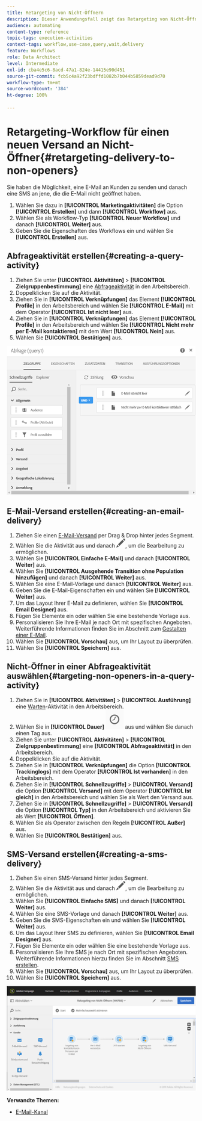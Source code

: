```yaml
---
title: Retargeting von Nicht-Öffnern
description: Dieser Anwendungsfall zeigt das Retargeting von Nicht-Öffnern.
audience: automating
content-type: reference
topic-tags: execution-activities
context-tags: workflow,use-case,query,wait,delivery
feature: Workflows
role: Data Architect
level: Intermediate
exl-id: cba4e5c6-8acd-47a1-824e-14415e90d451
source-git-commit: fcb5c4a92f23bdffd1082b7b044b5859dead9d70
workflow-type: tm+mt
source-wordcount: '384'
ht-degree: 100%

---
```


# Retargeting-Workflow für einen neuen Versand an Nicht-Öffner{#retargeting-delivery-to-non-openers}

Sie haben die Möglichkeit, eine E-Mail an Kunden zu senden und danach eine SMS an jene, die die E-Mail nicht geöffnet haben.

1. Wählen Sie dazu in **[!UICONTROL Marketingaktivitäten]** die Option **[!UICONTROL Erstellen]** und dann **[!UICONTROL Workflow]** aus.
1. Wählen Sie als Workflow-Typ **[!UICONTROL Neuer Workflow]** und danach **[!UICONTROL Weiter]** aus.
1. Geben Sie die Eigenschaften des Workflows ein und wählen Sie **[!UICONTROL Erstellen]** aus.

## Abfrageaktivität erstellen{#creating-a-query-activity}

1. Ziehen Sie unter **[!UICONTROL Aktivitäten]** > **[!UICONTROL Zielgruppenbestimmung]** eine [Abfrageaktivität](../../automating/using/query.md) in den Arbeitsbereich.
1. Doppelklicken Sie auf die Aktivität.
1. Ziehen Sie in **[!UICONTROL Verknüpfungen]** das Element **[!UICONTROL Profile]** in den Arbeitsbereich und wählen Sie **[!UICONTROL E-Mail]** mit dem Operator **[!UICONTROL Ist nicht leer]** aus.
1. Ziehen Sie in **[!UICONTROL Verknüpfungen]** das Element **[!UICONTROL Profile]** in den Arbeitsbereich und wählen Sie **[!UICONTROL Nicht mehr per E-Mail kontaktieren]** mit dem Wert **[!UICONTROL Nein]** aus.
1. Wählen Sie **[!UICONTROL Bestätigen]** aus.

![](assets/wf-complement-query.png)

## E-Mail-Versand erstellen{#creating-an-email-delivery}

1. Ziehen Sie einen [E-Mail-Versand](../../automating/using/email-delivery.md) per Drag &amp; Drop hinter jedes Segment.
1. Wählen Sie die Aktivität aus und danach ![](assets/edit_darkgrey-24px.png), um die Bearbeitung zu ermöglichen.
1. Wählen Sie **[!UICONTROL Einfache E-Mail]** und danach **[!UICONTROL Weiter]** aus.
1. Wählen Sie **[!UICONTROL Ausgehende Transition ohne Population hinzufügen]** und danach **[!UICONTROL Weiter]** aus.
1. Wählen Sie eine E-Mail-Vorlage und danach **[!UICONTROL Weiter]** aus.
1. Geben Sie die E-Mail-Eigenschaften ein und wählen Sie **[!UICONTROL Weiter]** aus.
1. Um das Layout Ihrer E-Mail zu definieren, wählen Sie **[!UICONTROL Email Designer]** aus.
1. Fügen Sie Elemente ein oder wählen Sie eine bestehende Vorlage aus.
1. Personalisieren Sie Ihre E-Mail je nach Ort mit spezifischen Angeboten. Weiterführende Informationen finden Sie im Abschnitt zum [Gestalten einer E-Mail](../../designing/using/designing-from-scratch.md#designing-an-email-content-from-scratch).
1. Wählen Sie **[!UICONTROL Vorschau]** aus, um Ihr Layout zu überprüfen.
1. Wählen Sie **[!UICONTROL Speichern]** aus.

## Nicht-Öffner in einer Abfrageaktivität auswählen{#targeting-non-openers-in-a-query-activity}

1. Ziehen Sie in **[!UICONTROL Aktivitäten]** > **[!UICONTROL Ausführung]** eine [Warten](../../automating/using/wait.md)-Aktivität in den Arbeitsbereich.
1. Wählen Sie in **[!UICONTROL Dauer]** ![](assets/duration-icon.png) aus und wählen Sie danach einen Tag aus.
1. Ziehen Sie unter **[!UICONTROL Aktivitäten]** > **[!UICONTROL Zielgruppenbestimmung]** eine **[!UICONTROL Abfrageaktivität]** in den Arbeitsbereich.
1. Doppelklicken Sie auf die Aktivität.
1. Ziehen Sie in **[!UICONTROL Verknüpfungen]** die Option **[!UICONTROL Trackinglogs]** mit dem Operator **[!UICONTROL Ist vorhanden]** in den Arbeitsbereich.
1. Ziehen Sie in **[!UICONTROL Schnellzugriffe]** > **[!UICONTROL Versand]** die Option **[!UICONTROL Versand]** mit dem Operator **[!UICONTROL Ist gleich]** in den Arbeitsbereich und wählen Sie als Wert den Versand aus.
1. Ziehen Sie in **[!UICONTROL Schnellzugriffe]** > **[!UICONTROL Versand]** die Option **[!UICONTROL Typ]** in den Arbeitsbereich und aktivieren Sie als Wert **[!UICONTROL Öffnen]**.
1. Wählen Sie als Operator zwischen den Regeln **[!UICONTROL Außer]** aus.
1. Wählen Sie **[!UICONTROL Bestätigen]** aus.

## SMS-Versand erstellen{#creating-a-sms-delivery}

1. Ziehen Sie einen SMS-Versand hinter jedes Segment.
1. Wählen Sie die Aktivität aus und danach ![](assets/edit_darkgrey-24px.png), um die Bearbeitung zu ermöglichen.
1. Wählen Sie **[!UICONTROL Einfache SMS]** und danach **[!UICONTROL Weiter]** aus.
1. Wählen Sie eine SMS-Vorlage und danach **[!UICONTROL Weiter]** aus.
1. Geben Sie die SMS-Eigenschaften ein und wählen Sie **[!UICONTROL Weiter]** aus.
1. Um das Layout Ihrer SMS zu definieren, wählen Sie **[!UICONTROL Email Designer]** aus.
1. Fügen Sie Elemente ein oder wählen Sie eine bestehende Vorlage aus.
1. Personalisieren Sie Ihre SMS je nach Ort mit spezifischen Angeboten. Weiterführende Informationen hierzu finden Sie im Abschnitt [SMS erstellen](../../channels/using/creating-an-sms-message.md).
1. Wählen Sie **[!UICONTROL Vorschau]** aus, um Ihr Layout zu überprüfen.
1. Wählen Sie **[!UICONTROL Speichern]** aus.

![](assets/wf-retargeting-non-openers.png)

**Verwandte Themen:**

* [E-Mail-Kanal](../../channels/using/creating-an-email.md)
